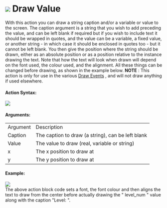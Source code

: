 #  ![](https://gms.magecorn.com/Manual/assets/Images/Scripting_Reference/Drag_And_Drop/Reference/Drawing/i_Drawing_Draw_Value.png) Draw Value

With this action you can draw a string caption and/or a variable or
value to the screen. The caption argument is a string that you wish to
add preceding the value, and can be left blank if required but if you
wish to include text it should be wrapped in quotes, and the value can
be a variable, a fixed value, or another string - in which case it
should be enclosed in quotes too - but it cannot be left blank. You then
give the position where the string should be drawn, either as an
absolute position or as a position relative to the instance drawing the
text. Note that how the text will look when drawn will depend on the
font used, the colour used, and the alignment. All these things can be
changed before drawing, as shown in the example below. **NOTE** : This
action is only for use in the various [Draw
Events](../../../The_Asset_Editors/Object_Properties/Draw_Events) ,
and will not draw anything if used elsewhere.

#### Action Syntax:

  
![](https://gms.magecorn.com/Manual/assets/Images/Scripting_Reference/Drag_And_Drop/Reference/Drawing/a_Drawing_Draw_Value.png)  

#### Arguments:

|          |                                                   |
|----------|---------------------------------------------------|
| Argument | Description                                       |
| Caption  | The caption to draw (a string), can be left blank |
| Value    | The value to draw (real, variable or string)      |
| x        | The x position to draw at                         |
| y        | The y position to draw at                         |

#### Example:

  
![](https://gms.magecorn.com/Manual/assets/Images/Scripting_Reference/Drag_And_Drop/Reference/Drawing/e_Drawing_Draw_Value.png)  
The above action block code sets a font, the font colour and then aligns
the text to draw from the center before actually drawing the " level_num
" value along with the caption "Level: ".
